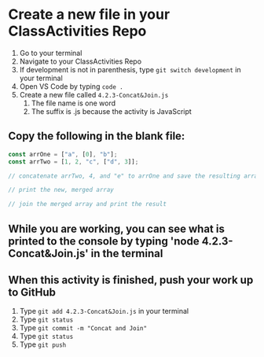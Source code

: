 # Create a new file in your ClassActivities Repo

1. Go to your terminal
2. Navigate to your ClassActivities Repo
3. If development is not in parenthesis, type `git switch development` in your terminal
4. Open VS Code by typing `code .`
5. Create a new file called `4.2.3-Concat&Join.js`
    1. The file name is one word
    2. The suffix is .js because the activity is JavaScript

## Copy the following in the blank file:

```javascript
const arrOne = ["a", [0], "b"];
const arrTwo = [1, 2, "c", ["d", 3]];

// concatenate arrTwo, 4, and "e" to arrOne and save the resulting array to a variable

// print the new, merged array

// join the merged array and print the result
```

## While you are working, you can see what is printed to the console by typing 'node 4.2.3-Concat&Join.js' in the terminal

## When this activity is finished, push your work up to GitHub

1. Type `git add 4.2.3-Concat&Join.js` in your terminal
2. Type `git status`
3. Type `git commit -m "Concat and Join"`
4. Type `git status`
5. Type `git push`
